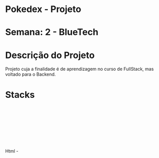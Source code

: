 # Pokedex - Projeto 
# Semana: 2 - BlueTech

# Descrição do Projeto
Projeto cuja a finalidade é de aprendizagem no curso de FullStack, mas voltado para o Backend.


# Stacks
 Html - <svg xmlns="http://www.w3.org/2000/svg" x="0px" y="0px"> </svg>